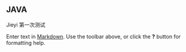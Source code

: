 ## JAVA

Jieyi 第一次测试

Enter text in [Markdown](http://daringfireball.net/projects/markdown/). Use the toolbar above, or click the **?** button for formatting help.
